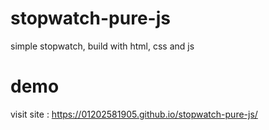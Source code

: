 # stopwatch-pure-js
simple stopwatch, build with html, css and js

# demo
 visit site : https://01202581905.github.io/stopwatch-pure-js/
